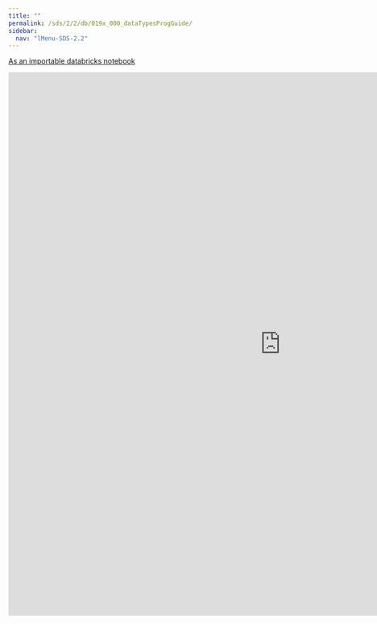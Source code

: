 ```yaml
---
title: ""
permalink: /sds/2/2/db/019x_000_dataTypesProgGuide/
sidebar:
  nav: "lMenu-SDS-2.2"
---
```


[As an importable databricks notebook](https://lamastex.github.io/scalable-data-science/sds/2/2/db/019x_000_dataTypesProgGuide.html)

<iframe src="https://lamastex.github.io/scalable-data-science/sds/2/2/db/019x_000_dataTypesProgGuide" width="1080" height="1080" frameborder="0"></iframe>

